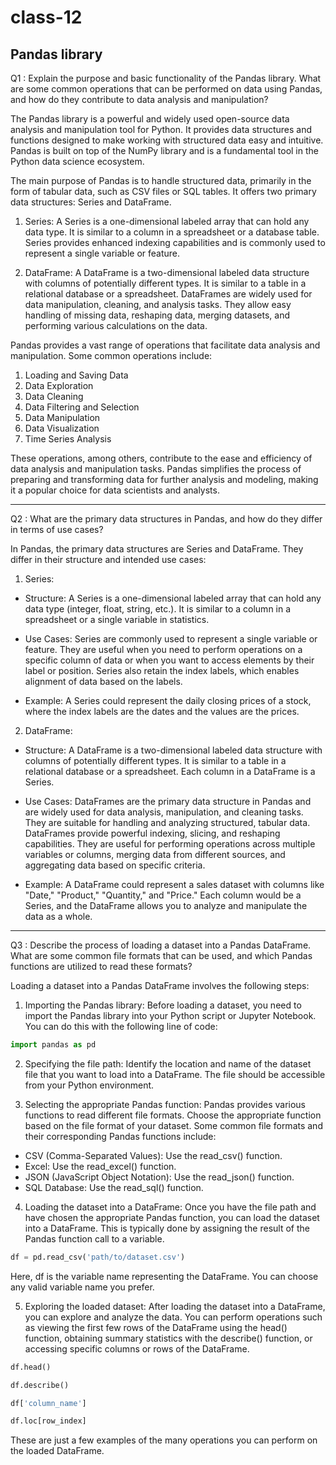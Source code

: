 # class-12

## Pandas library

Q1 : Explain the purpose and basic functionality of the Pandas library. What are some common operations that can be performed on data using Pandas, and how do they contribute to data analysis and manipulation?

The Pandas library is a powerful and widely used open-source data analysis and manipulation tool for Python. It provides data structures and functions designed to make working with structured data easy and intuitive. Pandas is built on top of the NumPy library and is a fundamental tool in the Python data science ecosystem.

The main purpose of Pandas is to handle structured data, primarily in the form of tabular data, such as CSV files or SQL tables. It offers two primary data structures: Series and DataFrame.

1. Series: A Series is a one-dimensional labeled array that can hold any data type. It is similar to a column in a spreadsheet or a database table. Series provides enhanced indexing capabilities and is commonly used to represent a single variable or feature.

2. DataFrame: A DataFrame is a two-dimensional labeled data structure with columns of potentially different types. It is similar to a table in a relational database or a spreadsheet. DataFrames are widely used for data manipulation, cleaning, and analysis tasks. They allow easy handling of missing data, reshaping data, merging datasets, and performing various calculations on the data.

Pandas provides a vast range of operations that facilitate data analysis and manipulation. Some common operations include:

1. Loading and Saving Data
2. Data Exploration
3. Data Cleaning
4. Data Filtering and Selection
5. Data Manipulation
6. Data Visualization
7. Time Series Analysis

These operations, among others, contribute to the ease and efficiency of data analysis and manipulation tasks. Pandas simplifies the process of preparing and transforming data for further analysis and modeling, making it a popular choice for data scientists and analysts.

---------

Q2 : What are the primary data structures in Pandas, and how do they differ in terms of use cases?

In Pandas, the primary data structures are Series and DataFrame. They differ in their structure and intended use cases:

1. Series:

- Structure: A Series is a one-dimensional labeled array that can hold any data type (integer, float, string, etc.). It is similar to a column in a spreadsheet or a single variable in statistics.

- Use Cases: Series are commonly used to represent a single variable or feature. They are useful when you need to perform operations on a specific column of data or when you want to access elements by their label or position. Series also retain the index labels, which enables alignment of data based on the labels.

- Example: A Series could represent the daily closing prices of a stock, where the index labels are the dates and the values are the prices.

2. DataFrame:

- Structure: A DataFrame is a two-dimensional labeled data structure with columns of potentially different types. It is similar to a table in a relational database or a spreadsheet. Each column in a DataFrame is a Series.

- Use Cases: DataFrames are the primary data structure in Pandas and are widely used for data analysis, manipulation, and cleaning tasks. They are suitable for handling and analyzing structured, tabular data. DataFrames provide powerful indexing, slicing, and reshaping capabilities. They are useful for performing operations across multiple variables or columns, merging data from different sources, and aggregating data based on specific criteria.

- Example: A DataFrame could represent a sales dataset with columns like "Date," "Product," "Quantity," and "Price." Each column would be a Series, and the DataFrame allows you to analyze and manipulate the data as a whole.

--------

Q3 : Describe the process of loading a dataset into a Pandas DataFrame. What are some common file formats that can be used, and which Pandas functions are utilized to read these formats?

Loading a dataset into a Pandas DataFrame involves the following steps:

1. Importing the Pandas library: Before loading a dataset, you need to import the Pandas library into your Python script or Jupyter Notebook. You can do this with the following line of code:

```python
import pandas as pd

```

2. Specifying the file path: Identify the location and name of the dataset file that you want to load into a DataFrame. The file should be accessible from your Python environment.

3. Selecting the appropriate Pandas function: Pandas provides various functions to read different file formats. Choose the appropriate function based on the file format of your dataset. Some common file formats and their corresponding Pandas functions include:

- CSV (Comma-Separated Values): Use the read_csv() function.
- Excel: Use the read_excel() function.
- JSON (JavaScript Object Notation): Use the read_json() function.
- SQL Database: Use the read_sql() function.

4. Loading the dataset into a DataFrame: Once you have the file path and have chosen the appropriate Pandas function, you can load the dataset into a DataFrame. This is typically done by assigning the result of the Pandas function call to a variable.

```python
df = pd.read_csv('path/to/dataset.csv')

```
Here, df is the variable name representing the DataFrame. You can choose any valid variable name you prefer.

5. Exploring the loaded dataset: After loading the dataset into a DataFrame, you can explore and analyze the data. You can perform operations such as viewing the first few rows of the DataFrame using the head() function, obtaining summary statistics with the describe() function, or accessing specific columns or rows of the DataFrame.

```python
df.head()

df.describe()

df['column_name']

df.loc[row_index]

```

These are just a few examples of the many operations you can perform on the loaded DataFrame.